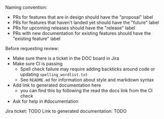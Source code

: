 Naming convention:
 - PRs for features that are in design should have the "proposal" label
 - PRs for features that haven't landed yet should have the "future" label
 - PRs for upcoming releases should have the "release" label
 - PRs with new documentation for existing features should have the "existing feature" label

Before requesting review:
 - Make sure there is a ticket in the DOC board in Jira
 - Make sure CI is passing
   - Spell check failure may require adding backticks around code or updating `spelling_wordlist.txt`
   - See `README.md` for information about style and markdown syntax
 - Add link to generated documentation here
   - you can find this by following the read the docs link from the CI check
 - Ask for help in #documentation

Jira ticket: TODO
Link to generated documentation: TODO


